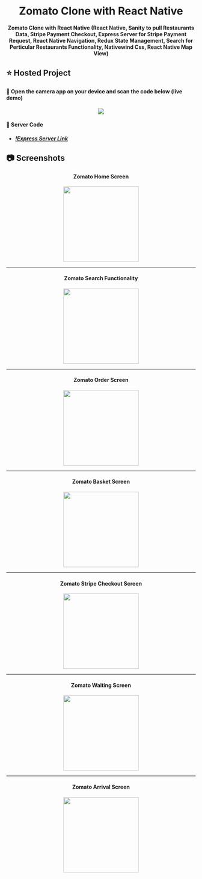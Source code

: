 <div align="center">
  
  # Zomato Clone with React Native
  
  **Zomato Clone with React Native (React Native, Sanity to pull Restaurants Data, Stripe Payment Checkout, Express Server for Stripe Payment Request, React Native Navigation, Redux State Management, Search for Perticular Restaurants Functionality, Nativewind Css, React Native Map View)**
  
</div>

## :star: Hosted Project
#### 🔴 Open the camera app on your device and scan the code below (live demo)
<p align="center">
<img src="https://github.com/RushikeshBhavsar3605/rushikesh-bhavsar-zomato-clone/assets/129877176/69901a3d-90e9-4abe-943c-02cb8893b33b" />
</p>

#### 🔴 Server Code
- ##### [!Express Server Link](https://github.com/RushikeshBhavsar3605/rushikesh-bhavsar-zomato-clone-backend)

## :camera: Screenshots

#### <p align="center">Zomato Home Screen</p>
<p align="center">
<img src="https://github.com/RushikeshBhavsar3605/rushikesh-bhavsar-zomato-clone/assets/129877176/f5fa4c16-888b-4689-b1c7-9e68cd438400" width="200"/>
</p>

<hr>

#### <p align="center">Zomato Search Functionality</p>
<p align="center">
<img src="https://github.com/RushikeshBhavsar3605/rushikesh-bhavsar-zomato-clone/assets/129877176/e0a0625c-432d-44e1-8da8-2e4beda4c918" width="200"/>
</p>

<hr>

#### <p align="center">Zomato Order Screen</p>
<p align="center">
<img src="https://github.com/RushikeshBhavsar3605/rushikesh-bhavsar-zomato-clone/assets/129877176/87751ced-e940-46cd-9d6c-da3e28505134" width="200"/>
</p>

<hr>

#### <p align="center">Zomato Basket Screen</p>
<p align="center">
<img src="https://github.com/RushikeshBhavsar3605/rushikesh-bhavsar-zomato-clone/assets/129877176/9983169b-1ca2-41ad-ab1f-b92a2f6a4894" width="200"/>
</p>

<hr>

#### <p align="center">Zomato Stripe Checkout Screen</p>
<p align="center">
<img src="https://github.com/RushikeshBhavsar3605/rushikesh-bhavsar-zomato-clone/assets/129877176/3eac6f90-6c00-4ff8-9a48-487e93698449" width="200"/>
</p>

<hr>

#### <p align="center">Zomato Waiting Screen</p>
<p align="center">
<img src="https://github.com/RushikeshBhavsar3605/rushikesh-bhavsar-zomato-clone/assets/129877176/0ae23c02-0823-40fc-ab36-babfb86f30fa" width="200"/>
</p>

<hr>

#### <p align="center">Zomato Arrival Screen</p>
<p align="center">
<img src="https://github.com/RushikeshBhavsar3605/rushikesh-bhavsar-zomato-clone/assets/129877176/5655f272-121f-4f57-8457-1228f1032b83" width="200"/>
</p>
